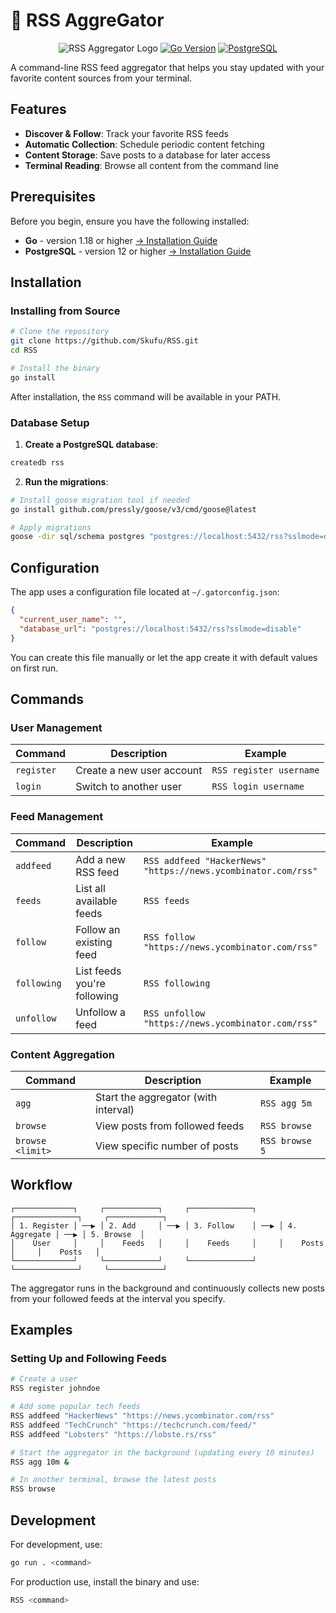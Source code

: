 # 📰 RSS AggreGator

<div align="center">

![RSS Aggregator Logo](https://img.shields.io/badge/RSS-Aggregator-green)
[![Go Version](https://img.shields.io/badge/Go-1.18+-00ADD8?logo=go&logoColor=white)](https://golang.org/doc/install)
[![PostgreSQL](https://img.shields.io/badge/PostgreSQL-12+-336791?logo=postgresql&logoColor=white)](https://www.postgresql.org/download/)


</div>

A command-line RSS feed aggregator that helps you stay updated with your favorite content sources from your terminal.

## Features

-  **Discover & Follow**: Track your favorite RSS feeds
-  **Automatic Collection**: Schedule periodic content fetching
-  **Content Storage**: Save posts to a database for later access
-  **Terminal Reading**: Browse all content from the command line

##  Prerequisites

Before you begin, ensure you have the following installed:

- **Go** - version 1.18 or higher [→ Installation Guide](https://golang.org/doc/install)
- **PostgreSQL** - version 12 or higher [→ Installation Guide](https://www.postgresql.org/download/)

##  Installation

### Installing from Source

```bash
# Clone the repository
git clone https://github.com/Skufu/RSS.git
cd RSS

# Install the binary
go install
```

After installation, the `RSS` command will be available in your PATH.

### Database Setup

1. **Create a PostgreSQL database**:

```bash
createdb rss
```

2. **Run the migrations**:

```bash
# Install goose migration tool if needed
go install github.com/pressly/goose/v3/cmd/goose@latest

# Apply migrations
goose -dir sql/schema postgres "postgres://localhost:5432/rss?sslmode=disable" up
```

##  Configuration

The app uses a configuration file located at `~/.gatorconfig.json`:

```json
{
  "current_user_name": "",
  "database_url": "postgres://localhost:5432/rss?sslmode=disable"
}
```

You can create this file manually or let the app create it with default values on first run.

##  Commands 

### User Management

| Command | Description | Example |
|---------|-------------|---------|
| `register` | Create a new user account | `RSS register username` |
| `login` | Switch to another user | `RSS login username` |

### Feed Management

| Command | Description | Example |
|---------|-------------|---------|
| `addfeed` | Add a new RSS feed | `RSS addfeed "HackerNews" "https://news.ycombinator.com/rss"` |
| `feeds` | List all available feeds | `RSS feeds` |
| `follow` | Follow an existing feed | `RSS follow "https://news.ycombinator.com/rss"` |
| `following` | List feeds you're following | `RSS following` |
| `unfollow` | Unfollow a feed | `RSS unfollow "https://news.ycombinator.com/rss"` |

### Content Aggregation

| Command | Description | Example |
|---------|-------------|---------|
| `agg` | Start the aggregator (with interval) | `RSS agg 5m` |
| `browse` | View posts from followed feeds | `RSS browse` |
| `browse <limit>` | View specific number of posts | `RSS browse 5` |

## Workflow

```
┌─────────────┐     ┌────────────┐     ┌──────────────┐     ┌──────────────┐     ┌────────────┐
│ 1. Register │ ──▶ │ 2. Add     │ ──▶ │ 3. Follow    │ ──▶ │ 4. Aggregate │ ──▶ │ 5. Browse  │
│    User     │     │    Feeds   │     │    Feeds     │     │    Posts     │     │    Posts   │
└─────────────┘     └────────────┘     └──────────────┘     └──────────────┘     └────────────┘
```

The aggregator runs in the background and continuously collects new posts from your followed feeds at the interval you specify.

## Examples

### Setting Up and Following Feeds

```bash
# Create a user
RSS register johndoe

# Add some popular tech feeds
RSS addfeed "HackerNews" "https://news.ycombinator.com/rss"
RSS addfeed "TechCrunch" "https://techcrunch.com/feed/"
RSS addfeed "Lobsters" "https://lobste.rs/rss"

# Start the aggregator in the background (updating every 10 minutes)
RSS agg 10m &

# In another terminal, browse the latest posts
RSS browse
```

## Development

For development, use:

```bash
go run . <command>
```

For production use, install the binary and use:

```bash
RSS <command>
```


